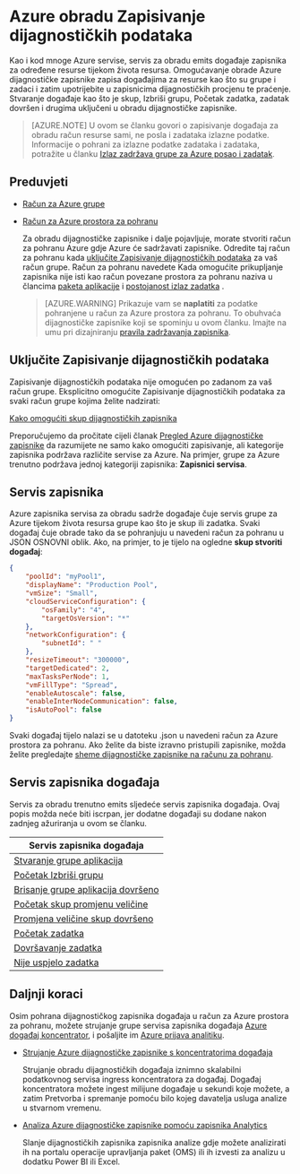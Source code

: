 <properties
   pageTitle="Azure obradu Zapisivanje dijagnostičkih podataka | Microsoft Azure"
   description="Snimanje i analizirati dijagnostičkog zapisnika događaja za obradu Azure račun resurse kao što su grupe i zadatke."
   services="batch"
   documentationCenter=""
   authors="mmacy"
   manager="timlt"
   editor=""/>

<tags
   ms.service="batch"
   ms.devlang="na"
   ms.topic="article"
   ms.tgt_pltfrm="multiple"
   ms.workload="big-compute"
   ms.date="10/12/2016"
   ms.author="marsma"/>

# <a name="azure-batch-diagnostic-logging"></a>Azure obradu Zapisivanje dijagnostičkih podataka

Kao i kod mnoge Azure servise, servis za obradu emits događaje zapisnika za određene resurse tijekom života resursa. Omogućavanje obrade Azure dijagnostičke zapisnike zapisa događajima za resurse kao što su grupe i zadaci i zatim upotrijebite u zapisnicima dijagnostičkih procjenu te praćenje. Stvaranje događaje kao što je skup, Izbriši grupu, Početak zadatka, zadatak dovršen i drugima uključeni u obradu dijagnostičke zapisnike.

>[AZURE.NOTE] U ovom se članku govori o zapisivanje događaja za obradu račun resurse sami, ne posla i zadataka izlazne podatke. Informacije o pohrani za izlazne podatke zadataka i zadataka, potražite u članku [Izlaz zadržava grupe za Azure posao i zadatak](batch-task-output.md).

## <a name="prerequisites"></a>Preduvjeti

* [Račun za Azure grupe](batch-account-create-portal.md)

* [Račun za Azure prostora za pohranu](../storage/storage-create-storage-account.md#create-a-storage-account)

  Za obradu dijagnostičke zapisnike i dalje pojavljuje, morate stvoriti račun za pohranu Azure gdje Azure će sadržavati zapisnike. Odredite taj račun za pohranu kada [uključite Zapisivanje dijagnostičkih podataka](#enable-diagnostic-logging) za vaš račun grupe. Račun za pohranu navedete Kada omogućite prikupljanje zapisnika nije isti kao račun povezane prostora za pohranu naziva u člancima [paketa aplikacije](batch-application-packages.md) i [postojanost izlaz zadatka](batch-task-output.md) .

  >[AZURE.WARNING] Prikazuje vam se **naplatiti** za podatke pohranjene u račun za Azure prostora za pohranu. To obuhvaća dijagnostičke zapisnike koji se spominju u ovom članku. Imajte na umu pri dizajniranju [pravila zadržavanja zapisnika](../monitoring-and-diagnostics/monitoring-archive-diagnostic-logs.md).

## <a name="enable-diagnostic-logging"></a>Uključite Zapisivanje dijagnostičkih podataka

Zapisivanje dijagnostičkih podataka nije omogućen po zadanom za vaš račun grupe. Eksplicitno omogućite Zapisivanje dijagnostičkih podataka za svaki račun grupe kojima želite nadzirati:

[Kako omogućiti skup dijagnostičkih zapisnika](../monitoring-and-diagnostics/monitoring-overview-of-diagnostic-logs.md#how-to-enable-collection-of-diagnostic-logs)

Preporučujemo da pročitate cijeli članak [Pregled Azure dijagnostičke zapisnike](../monitoring-and-diagnostics/monitoring-overview-of-diagnostic-logs.md) da razumijete ne samo kako omogućiti zapisivanje, ali kategorije zapisnika podržava različite servise za Azure. Na primjer, grupe za Azure trenutno podržava jednoj kategoriji zapisnika: **Zapisnici servisa**.

## <a name="service-logs"></a>Servis zapisnika

Azure zapisnika servisa za obradu sadrže događaje čuje servis grupe za Azure tijekom života resursa grupe kao što je skup ili zadatka. Svaki događaj čuje obrade tako da se pohranjuju u navedeni račun za pohranu u JSON OSNOVNI oblik. Ako, na primjer, to je tijelo na ogledne **skup stvoriti događaj**:

```json
{
    "poolId": "myPool1",
    "displayName": "Production Pool",
    "vmSize": "Small",
    "cloudServiceConfiguration": {
        "osFamily": "4",
        "targetOsVersion": "*"
    },
    "networkConfiguration": {
        "subnetId": " "
    },
    "resizeTimeout": "300000",
    "targetDedicated": 2,
    "maxTasksPerNode": 1,
    "vmFillType": "Spread",
    "enableAutoscale": false,
    "enableInterNodeCommunication": false,
    "isAutoPool": false
}
```

Svaki događaj tijelo nalazi se u datoteku .json u navedeni račun za Azure prostora za pohranu. Ako želite da biste izravno pristupili zapisnike, možda želite pregledajte [sheme dijagnostičke zapisnike na računu za pohranu](../monitoring-and-diagnostics/monitoring-archive-diagnostic-logs.md#schema-of-diagnostic-logs-in-the-storage-account).

## <a name="service-log-events"></a>Servis zapisnika događaja

Servis za obradu trenutno emits sljedeće servis zapisnika događaja. Ovaj popis možda neće biti iscrpan, jer dodatne događaji su dodane nakon zadnjeg ažuriranja u ovom se članku.

| **Servis zapisnika događaja** |
| ------------------ |
| [Stvaranje grupe aplikacija][pool_create] |
| [Početak Izbriši grupu][pool_delete_start] |
| [Brisanje grupe aplikacija dovršeno][pool_delete_complete] |
| [Početak skup promjenu veličine][pool_resize_start] |
| [Promjena veličine skup dovršeno][pool_resize_complete] |
| [Početak zadatka][task_start] |
| [Dovršavanje zadatka][task_complete] |
| [Nije uspjelo zadatka][task_fail] |

## <a name="next-steps"></a>Daljnji koraci

Osim pohrana dijagnostičkog zapisnika događaja u račun za Azure prostora za pohranu, možete strujanje grupe servisa zapisnika događaja [Azure događaj koncentrator](../event-hubs/event-hubs-what-is-event-hubs.md), i pošaljite im [Azure prijava analitiku](../log-analytics/log-analytics-overview.md).

* [Strujanje Azure dijagnostičke zapisnike s koncentratorima događaja](../monitoring-and-diagnostics/monitoring-stream-diagnostic-logs-to-event-hubs.md)

  Strujanje obradu dijagnostičkih događaja iznimno skalabilni podatkovnog servisa ingress koncentratora za događaj. Događaj koncentratora možete ingest milijune događaje u sekundi koje možete, a zatim Pretvorba i spremanje pomoću bilo kojeg davatelja usluga analize u stvarnom vremenu.

* [Analiza Azure dijagnostičke zapisnike pomoću zapisnika Analytics](../log-analytics/log-analytics-azure-storage-json.md)

  Slanje dijagnostičkih zapisnika zapisnika analize gdje možete analizirati ih na portalu operacije upravljanja paket (OMS) ili ih izvesti za analizu u dodatku Power BI ili Excel.

[pool_create]: https://msdn.microsoft.com/library/azure/mt743615.aspx
[pool_delete_start]: https://msdn.microsoft.com/library/azure/mt743610.aspx
[pool_delete_complete]: https://msdn.microsoft.com/library/azure/mt743618.aspx
[pool_resize_start]: https://msdn.microsoft.com/library/azure/mt743609.aspx
[pool_resize_complete]: https://msdn.microsoft.com/library/azure/mt743608.aspx
[task_start]: https://msdn.microsoft.com/library/azure/mt743616.aspx
[task_complete]: https://msdn.microsoft.com/library/azure/mt743612.aspx
[task_fail]: https://msdn.microsoft.com/library/azure/mt743607.aspx

